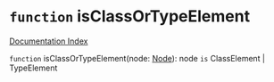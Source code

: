 # `function` isClassOrTypeElement

[Documentation Index](../README.md)

`function` isClassOrTypeElement(node: [Node](../interface.Node/README.md)): node `is` ClassElement | TypeElement